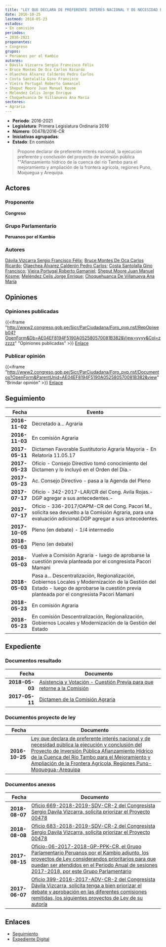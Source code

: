 ```yaml
---
title: "LEY QUE DECLARA DE PREFERENTE INTERÉS NACIONAL Y DE NECESIDAD PÚBLICA LA EJECUCIÓN Y CONCLUSIÓN DEL PROYECTO DE INVERSIÓN PÚBLICA 'AFIANZAMIENTO HÍDRICO DE LA CUENCA DEL RÍO TAMBO PARA EL MEJORAMIENTO Y AMPLIACIÓN DE LA FRONTERA AGRÍCOLA, REGIONES PUNO, MOQUEGUA-AREQUIPA"
date: 2016-10-25
lastmod: 2018-05-23
estados:
- En comisión
periodos:
- 2016-2021
proponentes:
- Congreso
grupos:
- Peruanos por el Kambio
autores:
- Dávila Vizcarra Sergio Francisco Félix
- Bruce Montes De Oca Carlos Ricardo
- Olaechea Álvarez Calderón Pedro Carlos
- Costa Santolalla Gino Francisco
- Vieira Portugal Roberto Gamaniel
- Sheput Moore Juan Manuel Kosme
- Meléndez Celis Jorge Enrique
- Choquehuanca De Villanueva Ana María
sectores:
- Agraria
---
```

- **Periodo**: 2016-2021
- **Legislatura**: Primera Legislatura Ordinaria 2016
- **Número**: 00478/2016-CR
- **Iniciativas agrupadas**: 
- **Estado**: En comisión

> Propone declarar de preferente interés nacional, la ejecución preferente y conclusión del proyecto de inversión pública ""Afianzamiento hídrico de la cuenca del río Tambo para el mejoramiento y ampliación de la frontera agrícola, regiones Puno, Moquegua y Arequipa.


## Actores

### Proponente

**Congreso**

### Grupo Parlamentario

**Peruanos por el Kambio**

### Autores

[Dávila Vizcarra Sergio Francisco Félix](mailto:mailto:sdavila@congreso.gob.pe); [Bruce Montes De Oca Carlos Ricardo](mailto:mailto:cbruce@congreso.gob.pe); [Olaechea Álvarez Calderón Pedro Carlos](mailto:mailto:polaechea@congreso.gob.pe); [Costa Santolalla Gino Francisco](mailto:mailto:gcosta@congreso.gob.pe); [Vieira Portugal Roberto Gamaniel](mailto:mailto:rvieira@congreso.gob.pe); [Sheput Moore Juan Manuel Kosme](mailto:mailto:jsheput@congreso.gob.pe); [Meléndez Celis Jorge Enrique](mailto:mailto:jmelendez@congreso.gob.pe); [Choquehuanca De Villanueva Ana María](mailto:mailto:achoquehuanca@congreso.gob.pe)

## Opiniones

### Opiniones publicadas

{{<iframe "http://www2.congreso.gob.pe/Sicr/ParCiudadana/Foro_pvp.nsf/RepOpiweb04?OpenForm&Db=AE04EF8194F5190A052580570081B382&View=yyyy&Col=zzzzz" "Opiniones publicadas" >}}
[Enlace](http://www2.congreso.gob.pe/Sicr/ParCiudadana/Foro_pvp.nsf/RepOpiweb04?OpenForm&Db=AE04EF8194F5190A052580570081B382&View=yyyy&Col=zzzzz)

### Publicar opinión

{{<iframe "http://www2.congreso.gob.pe/Sicr/ParCiudadana/Foro_pvp.nsf/Documentos?OpenForm&ParentUnid=AE04EF8194F5190A052580570081B382&view" "Brindar opinión" >}}
[Enlace](http://www2.congreso.gob.pe/Sicr/ParCiudadana/Foro_pvp.nsf/Documentos?OpenForm&ParentUnid=AE04EF8194F5190A052580570081B382&view)


## Seguimiento

| Fecha | Evento |
|------:|--------|
| **2016-11-02** | Decretado a... Agraria |
| **2016-11-03** | En comisión Agraria |
| **2017-05-11** | Dictamen Favorable Sustitutorio Agraria Mayoria - En Relatoría 11.05.17 |
| **2017-05-23** | Oficio - Consejo Directivo tomó conocimiento del Dictamen y lo incluyó en el Orden del Día.- |
| **2017-05-23** | Ac. Consejo Directivo - pasa a la Agenda del Pleno |
| **2017-07-17** | Oficio - 342-2017-LAR/CR del Cong. Avila Rojas.-DGP agregar a sus antecedentes.- |
| **2017-07-17** | Oficio - 336-2017/OAPM-CR del Cong. Pacori M., solicita sea devuelto a la Comisión Agraria, para una evaluación adicional.DGP agregar a sus antecedentes. |
| **2017-10-05** | Pleno (en debate) - 1/4 intermedio |
| **2018-05-03** | Pleno (en debate) |
| **2018-05-03** | Vuelve a Comisión Agraria - luego de aprobarse la cuestión previa planteada por el congresista Pacori Mamani |
| **2018-05-03** | Pasa a... Descentralización, Regionalización, Gobiernos Locales y Modernización de la Gestión del Estado - luego de aprobarse la cuestión previa planteada por el congresista Pacori Mamani |
| **2018-05-23** | En comisión Agraria |
| **2018-05-23** | En comisión Descentralización, Regionalización, Gobiernos Locales y Modernización de la Gestión del Estado |

## Expediente

### Documentos resultado

| Fecha | Documento |
|------:|-----------|
| **2018-05-03** | [Asistencia y Votación - Cuestión Previa para que retorne a la Comisión](http://www.leyes.congreso.gob.pe/Documentos/2016_2021/Asistencia_y_Votacion/Proyectos_de_Ley/AVCP0047820180503..pdf) |
| **2017-05-11** | [Dictamen de la Comisión Agraria](http://www.leyes.congreso.gob.pe/Documentos/2016_2021/Dictamenes/Proyectos_de_Ley/00478DC01MAY20170511..pdf) |

### Documentos proyecto de ley

| Fecha | Documento |
|------:|-----------|
| **2016-10-25** | [Ley que declara de preferente interés nacional y de necesidad pública la ejecución y conclusión del Proyecto de Inversión Pública Afianzamiento Hídrico de la Cuenca del Río Tambo para el Mejoramiento y Ampliación de la Frontera Agrícola, Regiones Puno-Moquegua-Arequipa](http://www.leyes.congreso.gob.pe/Documentos/2016_2021/Proyectos_de_Ley_y_de_Resoluciones_Legislativas/PL0047820161025.pdf) |

### Documentos anexos

| Fecha | Documento |
|------:|-----------|
| **2018-08-07** | [Oficio 669-2018-2019-SDV-CR-2 del Congresista Sergio Davila Vizcarra, solicita priorizar el Proyecto 00478](http://www.leyes.congreso.gob.pe/Documentos/2016_2021/Oficios/Congresistas/OFICIO-669-2018-2019-SDV-CR-2.pdf) |
| **2018-08-08** | [Oficio 683-2018-2019-SDV-CR-2 del Congresista Sergio Davila Vizcarra, solicita priorizar el Proyecto 00478](http://www.leyes.congreso.gob.pe/Documentos/2016_2021/Oficios/Congresistas/OFICIO-683-2018-2019-SDV-CR-2.pdf) |
| **2017-08-15** | [Oficio-06-2017-2018-GP-PPK-CR, el Grupo Parlamentario Peruanos por el Kambio adjunto, los proyectos de Ley considerandos prioritarios para que puedan ser atendidos en el Periodo Anual de sesiones 2017-2018, por este Grupo Parlamentario](http://www.leyes.congreso.gob.pe/Documentos/2016_2021/Oficios/Grupos_Parlamentarios/OFICIO-06-2017-2018-GP-PPK-CR.pdf) |
| **2017-06-07** | [Oficio 399-2016-2017-ADV-CR-2 del Congresista Dávila Vizcarra, solicita tenga a bien priorizar el debate y aprobación en las diferentes comisiones remitidas, los siguientes proyectos de Ley de su autoría](http://www.leyes.congreso.gob.pe/Documentos/2016_2021/Oficios/Congresistas/OFICIO-399-2016-2017-ADV-CR-2.pdf) |

## Enlaces

- [Seguimiento](http://www2.congreso.gob.pe/Sicr/TraDocEstProc/CLProLey2016.nsf/f7fff46988ca05b1052578e100829cc7/b0da5db4dd9fe8c0052580580052635d?OpenDocument)
- [Expediente Digital](http://www2.congreso.gob.pe/Sicr/TraDocEstProc/CLProLey2016.nsf/f7fff46988ca05b1052578e100829cc7/b0da5db4dd9fe8c0052580580052635d?OpenDocument&Click=05257FB7005EB655.eb71d0cf91d8294e05256cdf006b5706/$Body/0.1C6C)

